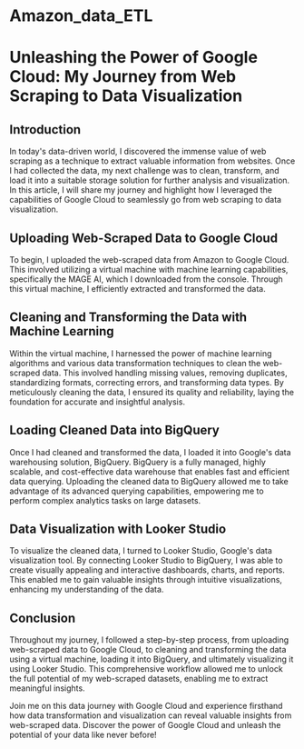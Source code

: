 # Amazon_data_ETL

# Unleashing the Power of Google Cloud: My Journey from Web Scraping to Data Visualization

## Introduction
In today's data-driven world, I discovered the immense value of web scraping as a technique to extract valuable information from websites. Once I had collected the data, my next challenge was to clean, transform, and load it into a suitable storage solution for further analysis and visualization. In this article, I will share my journey and highlight how I leveraged the capabilities of Google Cloud to seamlessly go from web scraping to data visualization.

## Uploading Web-Scraped Data to Google Cloud
To begin, I uploaded the web-scraped data from Amazon to Google Cloud. This involved utilizing a virtual machine with machine learning capabilities, specifically the MAGE AI, which I downloaded from the console. Through this virtual machine, I efficiently extracted and transformed the data.

## Cleaning and Transforming the Data with Machine Learning
Within the virtual machine, I harnessed the power of machine learning algorithms and various data transformation techniques to clean the web-scraped data. This involved handling missing values, removing duplicates, standardizing formats, correcting errors, and transforming data types. By meticulously cleaning the data, I ensured its quality and reliability, laying the foundation for accurate and insightful analysis.

## Loading Cleaned Data into BigQuery
Once I had cleaned and transformed the data, I loaded it into Google's data warehousing solution, BigQuery. BigQuery is a fully managed, highly scalable, and cost-effective data warehouse that enables fast and efficient data querying. Uploading the cleaned data to BigQuery allowed me to take advantage of its advanced querying capabilities, empowering me to perform complex analytics tasks on large datasets.

## Data Visualization with Looker Studio
To visualize the cleaned data, I turned to Looker Studio, Google's data visualization tool. By connecting Looker Studio to BigQuery, I was able to create visually appealing and interactive dashboards, charts, and reports. This enabled me to gain valuable insights through intuitive visualizations, enhancing my understanding of the data.

## Conclusion
Throughout my journey, I followed a step-by-step process, from uploading web-scraped data to Google Cloud, to cleaning and transforming the data using a virtual machine, loading it into BigQuery, and ultimately visualizing it using Looker Studio. This comprehensive workflow allowed me to unlock the full potential of my web-scraped datasets, enabling me to extract meaningful insights.

Join me on this data journey with Google Cloud and experience firsthand how data transformation and visualization can reveal valuable insights from web-scraped data. Discover the power of Google Cloud and unleash the potential of your data like never before!
